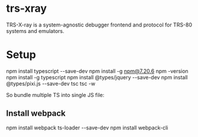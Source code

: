 # trs-xray
TRS-X-ray is a system-agnostic debugger frontend and protocol for TRS-80 systems and emulators.

# Setup

npm install typescript --save-dev
npm install -g npm@7.20.6
npm -version
npm install -g typescript
npm install @types/jquery --save-dev
npm install @types/pixi.js --save-dev
tsc
tsc -w

So bundle multiple TS into single JS file:
## Install webpack
npm install webpack ts-loader --save-dev
npm install webpack-cli

